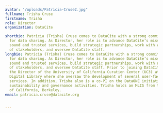```yaml
---
avatar: "/uploads/Patricia-Cruse2.jpg"
fullname: Trisha Cruse
firstname: Trisha
role: Director
organization: DataCite

shortbio: Patricia (Trisha) Cruse comes to DataCite with a strong commitment and passion
  for data sharing. As Director, her role is to advance DataCite’s mission, ensure
  sound and trusted services, build strategic partnerships, work with a diverse community
  of stakeholders, and oversee DataCite staff.
longbio: Patricia (Trisha) Cruse comes to DataCite with a strong commitment and passion
  for data sharing. As Director, her role is to advance DataCite’s mission, ensure
  sound and trusted services, build strategic partnerships, work with a diverse community
  of stakeholders, and oversee DataCite staff. Prior to joining DataCite, Trisha was
  the Director of the University of California Curation Center (UC3) at the California
  Digital Library where she oversaw the development of several user-facing data sharing
  services. In addition, Trisha also is a co-PI on the DataONE initiative and co-leads
  sustainability and governance activities. Trisha holds an MLIS from the University
  of California, Berkeley.
email: patricia.cruse@datacite.org


---
```

